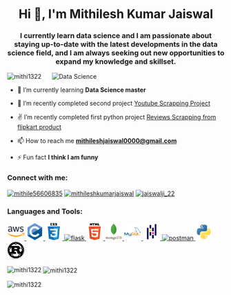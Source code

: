 <h1 align="center">Hi 👋, I'm Mithilesh Kumar Jaiswal</h1>
<h3 align="center">I currently learn data science and I am passionate about staying up-to-date with the latest developments in the data science field, and I am always seeking out new opportunities to expand my knowledge and skillset.</h3>
<img align="right" alt="Data Science" width="400" src="https://blog.imarticus.org/wp-content/uploads/2021/03/hhws.gif">

<p align="left"> <img src="https://komarev.com/ghpvc/?username=mithi1322&label=Profile%20views&color=0e75b6&style=flat" alt="mithi1322" /> </p>

- 🌱 I’m currently learning **Data Science master**

- 🔭 I’m recently completed second project [Youtube Scrapping Project](http://youtubescrappingapp-env.eba-cqic5ny8.ap-south-1.elasticbeanstalk.com/)

- ✌️ I’m recently completed first python project [Reviews Scrapping from flipkart product](http://reviewscrapflipkart-env.eba-ihpzqx3w.eu-north-1.elasticbeanstalk.com/)

- 📫 How to reach me **mithileshjaiswal0000@gmail.com**

- ⚡ Fun fact **I think I am funny**

<h3 align="left">Connect with me:</h3>
<p align="left">
<a href="https://twitter.com/mithile56606835" target="blank"><img align="center" src="https://raw.githubusercontent.com/rahuldkjain/github-profile-readme-generator/master/src/images/icons/Social/twitter.svg" alt="mithile56606835" height="30" width="40" /></a>
<a href="https://linkedin.com/in/mithileshkumarjaiswal" target="blank"><img align="center" src="https://raw.githubusercontent.com/rahuldkjain/github-profile-readme-generator/master/src/images/icons/Social/linked-in-alt.svg" alt="mithileshkumarjaiswal" height="30" width="40" /></a>
<a href="https://instagram.com/jaiswalji_22" target="blank"><img align="center" src="https://raw.githubusercontent.com/rahuldkjain/github-profile-readme-generator/master/src/images/icons/Social/instagram.svg" alt="jaiswalji_22" height="30" width="40" /></a>
</p>

<h3 align="left">Languages and Tools:</h3>
<p align="left"> <a href="https://aws.amazon.com" target="_blank" rel="noreferrer"> <img src="https://raw.githubusercontent.com/devicons/devicon/master/icons/amazonwebservices/amazonwebservices-original-wordmark.svg" alt="aws" width="40" height="40"/> </a> <a href="https://www.cprogramming.com/" target="_blank" rel="noreferrer"> <img src="https://raw.githubusercontent.com/devicons/devicon/master/icons/c/c-original.svg" alt="c" width="40" height="40"/> </a> <a href="https://www.w3schools.com/css/" target="_blank" rel="noreferrer"> <img src="https://raw.githubusercontent.com/devicons/devicon/master/icons/css3/css3-original-wordmark.svg" alt="css3" width="40" height="40"/> </a> <a href="https://flask.palletsprojects.com/" target="_blank" rel="noreferrer"> <img src="https://www.vectorlogo.zone/logos/pocoo_flask/pocoo_flask-icon.svg" alt="flask" width="40" height="40"/> </a> <a href="https://www.w3.org/html/" target="_blank" rel="noreferrer"> <img src="https://raw.githubusercontent.com/devicons/devicon/master/icons/html5/html5-original-wordmark.svg" alt="html5" width="40" height="40"/> </a> <a href="https://www.mongodb.com/" target="_blank" rel="noreferrer"> <img src="https://raw.githubusercontent.com/devicons/devicon/master/icons/mongodb/mongodb-original-wordmark.svg" alt="mongodb" width="40" height="40"/> </a> <a href="https://www.mysql.com/" target="_blank" rel="noreferrer"> <img src="https://raw.githubusercontent.com/devicons/devicon/master/icons/mysql/mysql-original-wordmark.svg" alt="mysql" width="40" height="40"/> </a> <a href="https://pandas.pydata.org/" target="_blank" rel="noreferrer"> <img src="https://raw.githubusercontent.com/devicons/devicon/2ae2a900d2f041da66e950e4d48052658d850630/icons/pandas/pandas-original.svg" alt="pandas" width="40" height="40"/> </a> <a href="https://postman.com" target="_blank" rel="noreferrer"> <img src="https://www.vectorlogo.zone/logos/getpostman/getpostman-icon.svg" alt="postman" width="40" height="40"/> </a> <a href="https://www.python.org" target="_blank" rel="noreferrer"> <img src="https://raw.githubusercontent.com/devicons/devicon/master/icons/python/python-original.svg" alt="python" width="40" height="40"/> </a> <a href="https://www.rust-lang.org" target="_blank" rel="noreferrer"> <img src="https://raw.githubusercontent.com/devicons/devicon/master/icons/rust/rust-plain.svg" alt="rust" width="40" height="40"/> </a> </p>

<p><img align="left" src="https://github-readme-stats.vercel.app/api/top-langs?username=mithi1322&show_icons=true&locale=en&layout=compact" alt="mithi1322" /></p>

<p>&nbsp;<img align="center" src="https://github-readme-stats.vercel.app/api?username=mithi1322&show_icons=true&locale=en" alt="mithi1322" /></p>

<p><img align="center" src="https://github-readme-streak-stats.herokuapp.com/?user=mithi1322&" alt="mithi1322" /></p>
